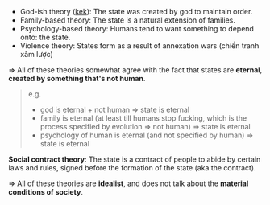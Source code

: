 - God-ish theory ([kek](https://www.youtube.com/watch?v=5Ood6swvdzc)): The state was created by god to maintain order.
- Family-based theory: The state is a natural extension of families.
- Psychology-based theory: Humans tend to want something to depend onto: the state.
- Violence theory: States form as a result of annexation wars (chiến tranh xâm lược)

=> All of these theories somewhat agree with the fact that states are **eternal**, **created by something that's not human**.
> e.g.
>- god is eternal + not human => state is eternal
>- family is eternal (at least till humans stop fucking, which is the process specified by evolution => not human) => state is eternal
>- psychology of human is eternal (and not specified by human) => state is eternal

**Social contract theory**:
The state is a contract of people to abide by certain laws and rules, signed before the formation of the state (aka the contract).

=> All of these theories are **idealist**, and does not talk about the **material conditions of society**.

